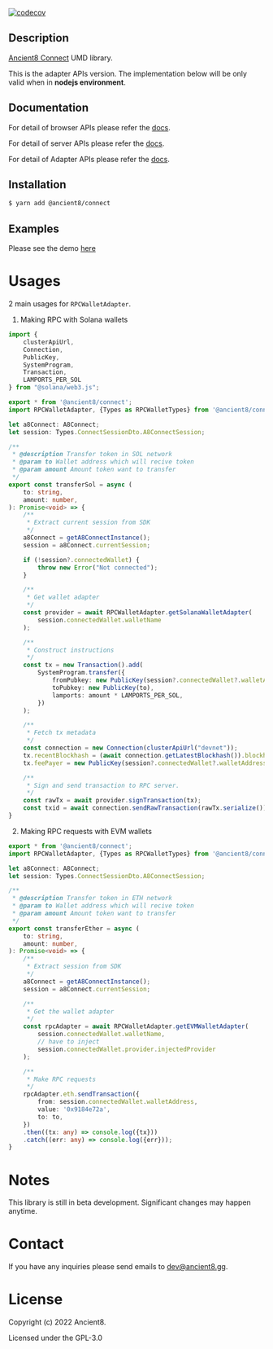 [![codecov](https://codecov.io/gh/ancient8-dev/a8-id-backend/branch/main/graph/badge.svg?token=IBW28NGP2I)](https://codecov.io/gh/ancient8-dev/a8-id-backend)

## Description

[Ancient8 Connect](https://id.ancient8.gg) UMD library.

This is the adapter APIs version. The implementation below will be only valid when in **nodejs environment**.

## Documentation

For detail of browser APIs please refer the [docs](https://docs.ancient8.dev/browser/modules.html#default).

For detail of server APIs please refer the [docs](https://docs.ancient8.dev/server/modules.html#default).

For detail of Adapter APIs please refer the [docs](https://docs.ancient8.dev/adapter/modules.html#default).

## Installation

```bash
$ yarn add @ancient8/connect
```

## Examples

Please see the demo [here](https://git.ancient8.gg/ancient8-dev/a8-uid/a8-connect-demo/-/tree/main/react-next/src)

# Usages

2 main usages for `RPCWalletAdapter`.

1. Making RPC with Solana wallets

```ts
import {
    clusterApiUrl,
    Connection,
    PublicKey,
    SystemProgram,
    Transaction,
    LAMPORTS_PER_SOL
} from "@solana/web3.js";

export * from '@ancient8/connect';
import RPCWalletAdapter, {Types as RPCWalletTypes} from '@ancient8/connect/adapter';

let a8Connect: A8Connect;
let session: Types.ConnectSessionDto.A8ConnectSession;

/**
 * @description Transfer token in SOL network
 * @param to Wallet address which will recive token
 * @param amount Amount token want to transfer
 */
export const transferSol = async (
    to: string,
    amount: number,
): Promise<void> => {
    /**
     * Extract current session from SDK
     */
    a8Connect = getA8ConnectInstance();
    session = a8Connect.currentSession;

    if (!session?.connectedWallet) {
        throw new Error("Not connected");
    }

    /**
     * Get wallet adapter
     */
    const provider = await RPCWalletAdapter.getSolanaWalletAdapter(
        session.connectedWallet.walletName
    );

    /**
     * Construct instructions
     */
    const tx = new Transaction().add(
        SystemProgram.transfer({
            fromPubkey: new PublicKey(session?.connectedWallet?.walletAddress),
            toPubkey: new PublicKey(to),
            lamports: amount * LAMPORTS_PER_SOL,
        })
    );

    /**
     * Fetch tx metadata
     */
    const connection = new Connection(clusterApiUrl("devnet"));
    tx.recentBlockhash = (await connection.getLatestBlockhash()).blockhash;
    tx.feePayer = new PublicKey(session?.connectedWallet?.walletAddress);

    /**
     * Sign and send transaction to RPC server.
     */
    const rawTx = await provider.signTransaction(tx);
    const txid = await connection.sendRawTransaction(rawTx.serialize());
}
```

2. Making RPC requests with EVM wallets

```ts
export * from '@ancient8/connect';
import RPCWalletAdapter, {Types as RPCWalletTypes} from '@ancient8/connect/adapter';

let a8Connect: A8Connect;
let session: Types.ConnectSessionDto.A8ConnectSession;

/**
 * @description Transfer token in ETH network
 * @param to Wallet address which will recive token
 * @param amount Amount token want to transfer
 */
export const transferEther = async (
    to: string,
    amount: number,
): Promise<void> => {
    /**
     * Extract session from SDK
     */
    a8Connect = getA8ConnectInstance();
    session = a8Connect.currentSession;

    /**
     * Get the wallet adapter
     */
    const rpcAdapter = await RPCWalletAdapter.getEVMWalletAdapter(
        session.connectedWallet.walletName, 
        // have to inject 
        session.connectedWallet.provider.injectedProvider
    );

    /**
     * Make RPC requests
     */
    rpcAdapter.eth.sendTransaction({
        from: session.connectedWallet.walletAddress,
        value: '0x9184e72a',
        to: to,
    })
    .then((tx: any) => console.log({tx}))
    .catch((err: any) => console.log({err}));
}
```

# Notes

This library is still in beta development. Significant changes may happen anytime.

# Contact

If you have any inquiries please send emails to dev@ancient8.gg.

# License

Copyright (c) 2022 Ancient8.

Licensed under the GPL-3.0
